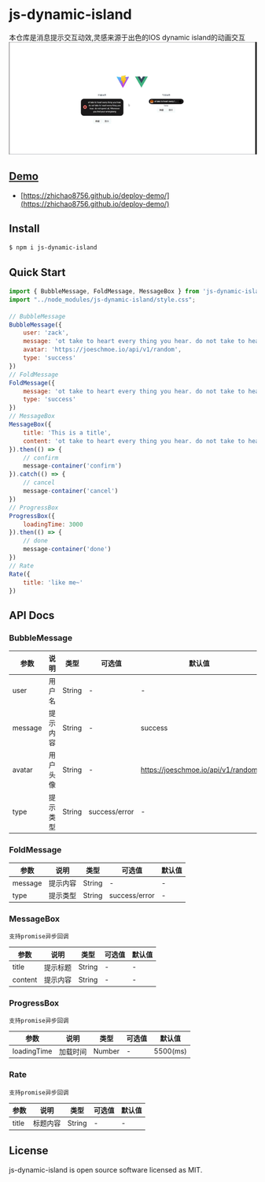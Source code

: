 # js-dynamic-island

本仓库是消息提示交互动效,灵感来源于出色的IOS dynamic island的动画交互
<img src="src/assets/exp.gif">
## [Demo](https://zhichao8756.github.io/deploy-demo/)
* [https://zhichao8756.github.io/deploy-demo/](https://zhichao8756.github.io/deploy-demo/)
## Install

```bash
$ npm i js-dynamic-island
```
## Quick Start
```javascript
import { BubbleMessage, FoldMessage, MessageBox } from 'js-dynamic-island'
import "../node_modules/js-dynamic-island/style.css";

// BubbleMessage
BubbleMessage({
    user: 'zack',
    message: 'ot take to heart every thing you hear. do not take to heart every thing you hear. do not spend all; Whenever you find your wrongdoing',
    avatar: 'https://joeschmoe.io/api/v1/random',
    type: 'success'
})
// FoldMessage
FoldMessage({
    message: 'ot take to heart every thing you hear. do not take to heart every thing you hear. do not spend all; Whenever you find your wrongdoing',
    type: 'success'
})
// MessageBox
MessageBox({
    title: 'This is a title',
    content: 'ot take to heart every thing you hear. do not take to heart every thing you hear. do not spend all; Whenever you find your wrongdoing'
}).then(() => {
    // confirm
    message-container('confirm')
}).catch(() => {
    // cancel
    message-container('cancel')
})
// ProgressBox
ProgressBox({
    loadingTime: 3000
}).then(() => {
    // done
    message-container('done')
})
// Rate
Rate({
    title: 'like me~'
})
```
## API Docs
### BubbleMessage


| 参数      | 说明   | 类型     | 可选值  | 默认值                                |
|---------|------|--------|------------|------------------------------------|
| user    | 用户名  | String | -          | -                                  |
| message | 提示内容 | String | -          | success                            |
| avatar  | 用户头像 | String | -          | https://joeschmoe.io/api/v1/random |
| type    | 提示类型 | String | success/error | -                                  |

### FoldMessage


| 参数      | 说明   | 类型     | 可选值           | 默认值 |
|---------|------|--------|---------------|-----|
| message | 提示内容 | String | -             | - |
| type    | 提示类型 | String | success/error | -|

### MessageBox

    支持promise异步回调

| 参数      | 说明   | 类型     | 可选值 | 默认值 |
|---------|------|--------|-----|----|
| title   | 提示标题 | String | -   | -  |
| content | 提示内容 | String | -   |-|

### ProgressBox

    支持promise异步回调

| 参数          | 说明   | 类型     | 可选值 | 默认值      |
|-------------|------|--------|-----|----------|
| loadingTime | 加载时间 | Number | -   | 5500(ms) |

### Rate

    支持promise异步回调

| 参数    | 说明   | 类型     | 可选值 | 默认值 |
|-------|------|--------|-----|-----|
| title | 标题内容 | String | -   | -   |
## License

js-dynamic-island is open source software licensed as MIT.